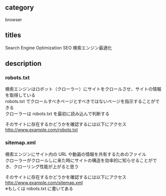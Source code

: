## category

browser

## titles

Search Engine Optimization
SEO
検索エンジン最適化

## description

### robots.txt

検索エンジンはロボット（クローラー）にサイトをクロールさせ、サイトの情報を取得している  
robots.txt でクロールすべきページとすべきではないページを指示することができる  
クローラーは robots.txt を最初に読み込んで判断する

そのサイトに存在するかどうかを確認するには以下にアクセス  
http://www.example.com/robots.txt

### sitemap.xml

検索エンジンにサイト内の URL や動画の情報を共有するためのファイル  
クローラーがクロールしに来た時にサイトの構造を効率的に知らせることができ、クローリング性能が上がると思う

そのサイトに存在するかどうかを確認するには以下にアクセス  
http://www.example.com/sitemap.xml  
※もしくは robots.txt に書いてある
